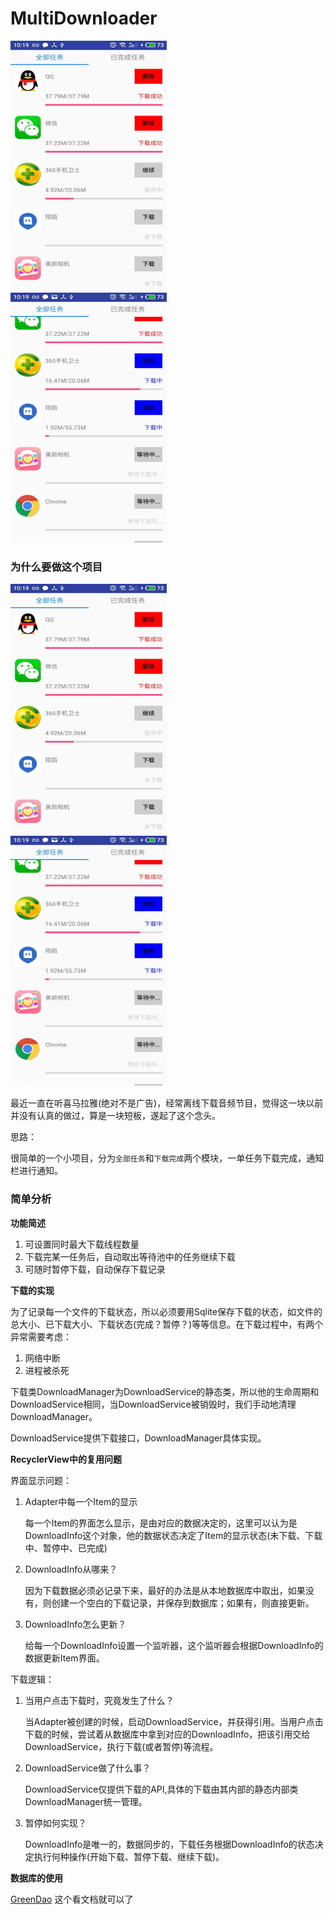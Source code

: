 # MultiDownloader

<img width="250" height="400" src="images/image_01.jpeg" alt=""/>&nbsp; &nbsp; &nbsp; &nbsp; &nbsp; &nbsp; &nbsp; &nbsp; &nbsp; &nbsp; <img width="250" height="400" src="images/image_02.jpeg"/>

### 为什么要做这个项目

<img width="250" height="400" src="images/image_01.jpeg" alt=""/>&nbsp; &nbsp; &nbsp; &nbsp; &nbsp; &nbsp; &nbsp; &nbsp; &nbsp; &nbsp; <img width="250" height="400" src="images/image_02.jpeg"/>

最近一直在听喜马拉雅(绝对不是广告)，经常离线下载音频节目，觉得这一块以前并没有认真的做过，算是一块短板，遂起了这个念头。

思路：

很简单的一个小项目，分为`全部任务`和`下载完成`两个模块，一单任务下载完成，通知栏进行通知。

### 简单分析

**功能简述**

1. 可设置同时最大下载线程数量
2. 下载完某一任务后，自动取出等待池中的任务继续下载
3. 可随时暂停下载，自动保存下载记录

**下载的实现**

为了记录每一个文件的下载状态，所以必须要用Sqlite保存下载的状态，如文件的总大小、已下载大小、下载状态(完成？暂停？)等等信息。在下载过程中，有两个异常需要考虑：

1. 网络中断
2. 进程被杀死

下载类DownloadManager为DownloadService的静态类，所以他的生命周期和DownloadService相同，当DownloadService被销毁时，我们手动地清理DownloadManager。

DownloadService提供下载接口，DownloadManager具体实现。

**RecyclerView中的复用问题**

界面显示问题：

1. Adapter中每一个Item的显示

	每一个Item的界面怎么显示，是由对应的数据决定的，这里可以认为是DownloadInfo这个对象，他的数据状态决定了Item的显示状态(未下载、下载中、暂停中、已完成)

2. DownloadInfo从哪来？
	
	因为下载数据必须必记录下来，最好的办法是从本地数据库中取出，如果没有，则创建一个空白的下载记录，并保存到数据库；如果有，则直接更新。
	
3. DownloadInfo怎么更新？	

	给每一个DownloadInfo设置一个监听器，这个监听器会根据DownloadInfo的数据更新Item界面。

下载逻辑：
	
1. 当用户点击下载时，究竟发生了什么？

	当Adapter被创建的时候，启动DownloadService，并获得引用。当用户点击下载的时候，尝试着从数据库中拿到对应的DownloadInfo，把该引用交给DownloadService，执行下载(或者暂停)等流程。
	
2. 	DownloadService做了什么事？

	DownloadService仅提供下载的API,具体的下载由其内部的静态内部类DownloadManager统一管理。
	
3. 暂停如何实现？

	DownloadInfo是唯一的，数据同步的，下载任务根据DownloadInfo的状态决定执行何种操作(开始下载、暂停下载、继续下载)。

**数据库的使用**

[GreenDao](https://github.com/greenrobot/greenDAO) 这个看文档就可以了



 

